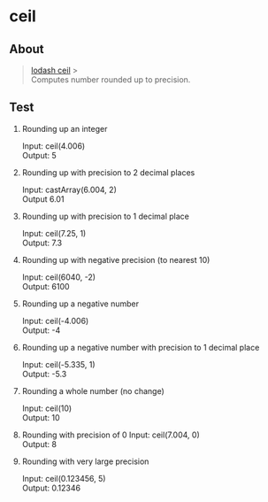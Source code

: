 # ceil

## About

> [lodash ceil](https://lodash.com/docs/4.17.15#ceil) > <br/>
> Computes number rounded up to precision.<br/>

## Test

1. Rounding up an integer

   Input: ceil(4.006)<br/>
   Output: 5

2. Rounding up with precision to 2 decimal places

   Input: castArray(6.004, 2)<br/>
   Output 6.01

3. Rounding up with precision to 1 decimal place

   Input: ceil(7.25, 1)<br/>
   Output: 7.3

4. Rounding up with negative precision (to nearest 10)

   Input: ceil(6040, -2)<br/>
   Output: 6100

5. Rounding up a negative number

   Input: ceil(-4.006)<br/>
   Output: -4

6. Rounding up a negative number with precision to 1 decimal place

   Input: ceil(-5.335, 1)<br/>
   Output: -5.3

7. Rounding a whole number (no change)

   Input: ceil(10)<br/>
   Output: 10

8. Rounding with precision of 0
   Input: ceil(7.004, 0)<br/>
   Output: 8

9. Rounding with very large precision

   Input: ceil(0.123456, 5)<br/>
   Output: 0.12346
